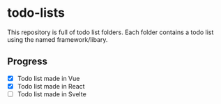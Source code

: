 # todo-lists

This repository is full of todo list folders. Each folder contains a todo list using the named framework/libary.

## Progress

- [x] Todo list made in Vue
- [x] Todo list made in React
- [ ] Todo list made in Svelte